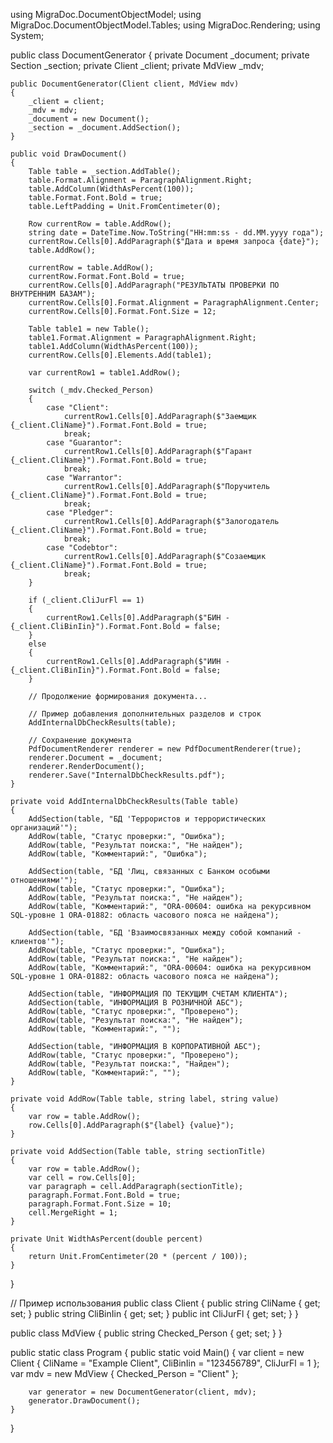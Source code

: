 using MigraDoc.DocumentObjectModel;
using MigraDoc.DocumentObjectModel.Tables;
using MigraDoc.Rendering;
using System;

public class DocumentGenerator
{
    private Document _document;
    private Section _section;
    private Client _client;
    private MdView _mdv;

    public DocumentGenerator(Client client, MdView mdv)
    {
        _client = client;
        _mdv = mdv;
        _document = new Document();
        _section = _document.AddSection();
    }

    public void DrawDocument()
    {
        Table table = _section.AddTable();
        table.Format.Alignment = ParagraphAlignment.Right;
        table.AddColumn(WidthAsPercent(100));
        table.Format.Font.Bold = true;
        table.LeftPadding = Unit.FromCentimeter(0);

        Row currentRow = table.AddRow();
        string date = DateTime.Now.ToString("HH:mm:ss - dd.MM.yyyy года");
        currentRow.Cells[0].AddParagraph($"Дата и время запроса {date}");
        table.AddRow();

        currentRow = table.AddRow();
        currentRow.Format.Font.Bold = true;
        currentRow.Cells[0].AddParagraph("РЕЗУЛЬТАТЫ ПРОВЕРКИ ПО ВНУТРЕННИМ БАЗАМ");
        currentRow.Cells[0].Format.Alignment = ParagraphAlignment.Center;
        currentRow.Cells[0].Format.Font.Size = 12;

        Table table1 = new Table();
        table1.Format.Alignment = ParagraphAlignment.Right;
        table1.AddColumn(WidthAsPercent(100));
        currentRow.Cells[0].Elements.Add(table1);

        var currentRow1 = table1.AddRow();

        switch (_mdv.Checked_Person)
        {
            case "Client":
                currentRow1.Cells[0].AddParagraph($"Заемщик {_client.CliName}").Format.Font.Bold = true;
                break;
            case "Guarantor":
                currentRow1.Cells[0].AddParagraph($"Гарант {_client.CliName}").Format.Font.Bold = true;
                break;
            case "Warrantor":
                currentRow1.Cells[0].AddParagraph($"Поручитель {_client.CliName}").Format.Font.Bold = true;
                break;
            case "Pledger":
                currentRow1.Cells[0].AddParagraph($"Залогодатель {_client.CliName}").Format.Font.Bold = true;
                break;
            case "Codebtor":
                currentRow1.Cells[0].AddParagraph($"Созаемщик {_client.CliName}").Format.Font.Bold = true;
                break;
        }

        if (_client.CliJurFl == 1)
        {
            currentRow1.Cells[0].AddParagraph($"БИН - {_client.CliBinIin}").Format.Font.Bold = false;
        }
        else
        {
            currentRow1.Cells[0].AddParagraph($"ИИН - {_client.CliBinIin}").Format.Font.Bold = false;
        }

        // Продолжение формирования документа...

        // Пример добавления дополнительных разделов и строк
        AddInternalDbCheckResults(table);

        // Сохранение документа
        PdfDocumentRenderer renderer = new PdfDocumentRenderer(true);
        renderer.Document = _document;
        renderer.RenderDocument();
        renderer.Save("InternalDbCheckResults.pdf");
    }

    private void AddInternalDbCheckResults(Table table)
    {
        AddSection(table, "БД 'Террористов и террористических организаций'");
        AddRow(table, "Статус проверки:", "Ошибка");
        AddRow(table, "Результат поиска:", "Не найден");
        AddRow(table, "Комментарий:", "Ошибка");

        AddSection(table, "БД 'Лиц, связанных с Банком особыми отношениями'");
        AddRow(table, "Статус проверки:", "Ошибка");
        AddRow(table, "Результат поиска:", "Не найден");
        AddRow(table, "Комментарий:", "ORA-00604: ошибка на рекурсивном SQL-уровне 1 ORA-01882: область часового пояса не найдена");

        AddSection(table, "БД 'Взаимосвязанных между собой компаний - клиентов'");
        AddRow(table, "Статус проверки:", "Ошибка");
        AddRow(table, "Результат поиска:", "Не найден");
        AddRow(table, "Комментарий:", "ORA-00604: ошибка на рекурсивном SQL-уровне 1 ORA-01882: область часового пояса не найдена");

        AddSection(table, "ИНФОРМАЦИЯ ПО ТЕКУЩИМ СЧЕТАМ КЛИЕНТА");
        AddSection(table, "ИНФОРМАЦИЯ В РОЗНИЧНОЙ АБС");
        AddRow(table, "Статус проверки:", "Проверено");
        AddRow(table, "Результат поиска:", "Не найден");
        AddRow(table, "Комментарий:", "");

        AddSection(table, "ИНФОРМАЦИЯ В КОРПОРАТИВНОЙ АБС");
        AddRow(table, "Статус проверки:", "Проверено");
        AddRow(table, "Результат поиска:", "Найден");
        AddRow(table, "Комментарий:", "");
    }

    private void AddRow(Table table, string label, string value)
    {
        var row = table.AddRow();
        row.Cells[0].AddParagraph($"{label} {value}");
    }

    private void AddSection(Table table, string sectionTitle)
    {
        var row = table.AddRow();
        var cell = row.Cells[0];
        var paragraph = cell.AddParagraph(sectionTitle);
        paragraph.Format.Font.Bold = true;
        paragraph.Format.Font.Size = 10;
        cell.MergeRight = 1;
    }

    private Unit WidthAsPercent(double percent)
    {
        return Unit.FromCentimeter(20 * (percent / 100));
    }
}

// Пример использования
public class Client
{
    public string CliName { get; set; }
    public string CliBinIin { get; set; }
    public int CliJurFl { get; set; }
}

public class MdView
{
    public string Checked_Person { get; set; }
}

public static class Program
{
    public static void Main()
    {
        var client = new Client { CliName = "Example Client", CliBinIin = "123456789", CliJurFl = 1 };
        var mdv = new MdView { Checked_Person = "Client" };

        var generator = new DocumentGenerator(client, mdv);
        generator.DrawDocument();
    }
}
